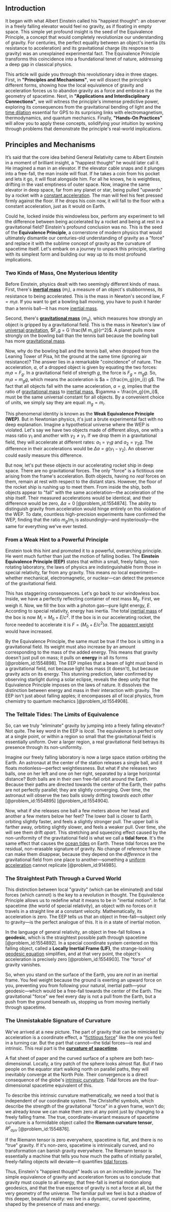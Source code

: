 ## Introduction
It began with what Albert Einstein called his "happiest thought": an observer in a freely falling elevator would feel no gravity, as if floating in empty space. This simple yet profound insight is the seed of the Equivalence Principle, a concept that would completely revolutionize our understanding of gravity. For centuries, the perfect equality between an object's inertia (its resistance to acceleration) and its gravitational charge (its response to gravity) was an unexplained experimental fact. The Equivalence Principle transforms this coincidence into a foundational tenet of nature, addressing a deep gap in classical physics.

This article will guide you through this revolutionary idea in three stages. First, in **"Principles and Mechanisms"**, we will dissect the principle's different forms, showing how the local equivalence of gravity and acceleration forces us to abandon gravity as a force and embrace it as the geometry of spacetime. Next, in **"Applications and Interdisciplinary Connections"**, we will witness the principle's immense predictive power, exploring its consequences from the gravitational bending of light and the [time dilation](@article_id:157383) essential for GPS to its surprising links with electromagnetism, thermodynamics, and quantum mechanics. Finally, **"Hands-On Practices"** will allow you to apply these concepts, solidifying your intuition by working through problems that demonstrate the principle's real-world implications.

## Principles and Mechanisms

It’s said that the core idea behind General Relativity came to Albert Einstein in a moment of brilliant insight, a "happiest thought" he would later call it. He imagined a man in an elevator. If the elevator cable snaps and it plunges into a free-fall, the man inside will float. If he takes a coin from his pocket and lets it go, it will float alongside him. For all he knows, he is weightless, drifting in the vast emptiness of outer space. Now, imagine the same elevator in deep space, far from any planet or star, being pulled "upwards" by a rocket with a [constant acceleration](@article_id:268485). The man will feel his feet pressed firmly against the floor. If he drops his coin now, it will fall to the floor with a constant acceleration, just as it would on Earth.

Could he, locked inside this windowless box, perform any experiment to tell the difference between being accelerated by a rocket and being at rest in a gravitational field? Einstein's profound conclusion was no. This is the seed of the **Equivalence Principle**, a cornerstone of modern physics that would ultimately dismantle our centuries-old understanding of gravity as a "force" and replace it with the sublime concept of gravity as the curvature of spacetime itself. Let's embark on a journey to unpack this principle, starting with its simplest form and building our way up to its most profound implications.

### Two Kinds of Mass, One Mysterious Identity

Before Einstein, physics dealt with two seemingly different kinds of mass. First, there's **[inertial mass](@article_id:266739)** ($m_i$), a measure of an object's stubbornness, its resistance to being accelerated. This is the mass in Newton's second law, $F = m_i a$. If you want to get a bowling ball moving, you have to push it harder than a tennis ball—it has more [inertial mass](@article_id:266739).

Second, there's **[gravitational mass](@article_id:260254)** ($m_g$), which measures how strongly an object is gripped by a gravitational field. This is the mass in Newton's law of [universal gravitation](@article_id:157040), $F_g = G \frac{M m_g}{r^2}$. A planet pulls more strongly on the bowling ball than the tennis ball because the bowling ball has more [gravitational mass](@article_id:260254).

Now, why do the bowling ball and the tennis ball, when dropped from the Leaning Tower of Pisa, hit the ground at the same time (ignoring air resistance)? The answer lies in a remarkable "coincidence" of nature. The acceleration, $a$, of a dropped object is given by equating the two forces: $m_i a = F_g$. In a gravitational field of strength $g$, the force is $F_g = m_g g$. So, $m_i a = m_g g$, which means the acceleration is $a = (\frac{m_g}{m_i}) g$. The fact that all objects fall with the same acceleration, $a=g$, implies that the ratio of [gravitational mass](@article_id:260254) to [inertial mass](@article_id:266739), $\gamma = \frac{m_g}{m_i}$, must be the same universal constant for all objects. By a convenient choice of units, we simply say they are equal: $m_g = m_i$.

This phenomenal identity is known as the **Weak Equivalence Principle (WEP)**. But in Newtonian physics, it's just a brute experimental fact with no deep explanation. Imagine a hypothetical universe where the WEP is violated. Let's say we have two objects made of different alloys, one with a mass ratio $\gamma_1$ and another with $\gamma_2 \ne \gamma_1$. If we drop them in a gravitational field, they will accelerate at different rates: $a_1 = \gamma_1 g$ and $a_2 = \gamma_2 g$. The difference in their accelerations would be $\Delta a = g(\gamma_1 - \gamma_2)$. An observer could easily measure this difference.

But now, let's put these objects in our accelerating rocket ship in deep space. There are no gravitational forces. The only "force" is a fictitious one arising from the frame's acceleration. Both objects, having no *real* forces on them, remain at rest with respect to the distant stars. However, the floor of the rocket ship is rushing up to meet them. From inside the ship, both objects appear to "fall" with the same acceleration—the acceleration of the ship itself. Their measured accelerations would be identical, and their difference would be zero, $\Delta a = 0$ [@problem_id:1554874]. The ability to distinguish gravity from acceleration would hinge entirely on this violation of the WEP. To date, countless high-precision experiments have confirmed the WEP, finding that the ratio $m_g/m_i$ is astoundingly—and mysteriously—the same for everything we've ever tested.

### From a Weak Hint to a Powerful Principle

Einstein took this hint and promoted it to a powerful, overarching principle. He went much further than just the motion of falling bodies. The **Einstein Equivalence Principle (EEP)** states that within a small, freely falling, non-rotating laboratory, the laws of physics are indistinguishable from those in special relativity, far from any gravity. This means *no* local experiment—whether mechanical, electromagnetic, or nuclear—can detect the presence of the gravitational field.

This has staggering consequences. Let's go back to our windowless box. Inside, we have a perfectly reflecting container of rest mass $M_0$. First, we weigh it. Now, we fill the box with a photon gas—pure light energy, $E$. According to special relativity, energy has inertia. The total [inertial mass](@article_id:266739) of the box is now $M_i = M_0 + E/c^2$. If the box is in our accelerating rocket, the force needed to accelerate it is $F = (M_0 + E/c^2)a$. The [apparent weight](@article_id:173489) would have increased.

By the Equivalence Principle, the same must be true if the box is sitting in a gravitational field. Its weight must also increase by an amount corresponding to the mass of the added energy. This means that gravity doesn't just pull on mass; it pulls on **energy** in all its forms [@problem_id:1554898]. The EEP implies that a beam of light must bend in a gravitational field, not because light has mass (it doesn't), but because gravity acts on its energy. This stunning prediction, later confirmed by observing starlight during a solar eclipse, reveals the deep unity that the Equivalence Principle imposes on the laws of nature. It dissolves the distinction between energy and mass in their interaction with gravity. The EEP isn't just about falling apples; it encompasses all of local physics, from chemistry to quantum mechanics [@problem_id:1554908].

### The Telltale Tides: The Limits of Equivalence

So, can we truly "eliminate" gravity by jumping into a freely falling elevator? Not quite. The key word in the EEP is *local*. The equivalence is perfect only at a single point, or within a region so small that the gravitational field is essentially uniform. Over a larger region, a real gravitational field betrays its presence through its non-uniformity.

Imagine our freely falling laboratory is now a large space station orbiting the Earth. An astronaut at the center of the station releases a single ball, and it floats motionless—perfect weightlessness. But what if she releases two balls, one on her left and one on her right, separated by a large horizontal distance? Both balls are in their own free-fall orbit around the Earth. Because their paths are directed towards the center of the Earth, their paths are not perfectly parallel; they are slightly converging. Over time, the astronaut will observe the two balls slowly drifting *towards each other* [@problem_id:1554895] [@problem_id:1554904].

Now, what if she releases one ball a few meters above her head and another a few meters below her feet? The lower ball is closer to Earth, orbiting slightly faster, and feels a slightly stronger pull. The upper ball is farther away, orbiting slightly slower, and feels a weaker pull. Over time, she will see them drift *apart*. This stretching and squeezing effect caused by the non-uniformity of the gravitational field is what we call a **tidal force**. It's the same effect that causes the [ocean tides](@article_id:193822) on Earth. These tidal forces are the residual, non-erasable signature of gravity. No change of reference frame can make them disappear, because they depend on the *difference* in the gravitational field from one place to another—something a [uniform acceleration](@article_id:268134) cannot replicate [@problem_id:914985].

### The Straightest Path Through a Curved World

This distinction between local "gravity" (which can be eliminated) and tidal forces (which cannot) is the key to a revolution in thought. The Equivalence Principle allows us to redefine what it means to be in "inertial motion". In flat spacetime (the world of special relativity), an object with no forces on it travels in a straight line at a constant velocity. Mathematically, its acceleration is zero. The EEP tells us that an object in free-fall—subject only to gravity—is the perfect analogue of this. It is in a state of inertial motion.

In the language of general relativity, an object in free-fall follows a **geodesic**, which is the straightest possible path through spacetime [@problem_id:1554892]. In a special coordinate system centered on this falling object, called a **Locally Inertial Frame (LIF)**, the strange-looking [geodesic equation](@article_id:136061) simplifies, and at that very point, the object's acceleration is precisely zero [@problem_id:1554903]. The "force" of gravity vanishes.

So, when you stand on the surface of the Earth, you are *not* in an inertial frame. You feel weight because the ground is exerting an upward force on you, preventing you from following your natural, inertial path—your geodesic—which would be a free-fall towards the center of the Earth. The gravitational "force" we feel every day is not a pull from the Earth, but a push from the ground beneath us, stopping us from moving inertially through spacetime.

### The Unmistakable Signature of Curvature

We've arrived at a new picture. The part of gravity that can be mimicked by acceleration is a coordinate effect, a "[fictitious force](@article_id:183959)" like the one you feel in a turning car. But the part that cannot—the tidal forces—is real and intrinsic. This real part is the **[curvature of spacetime](@article_id:188986)**.

A flat sheet of paper and the curved surface of a sphere are both two-dimensional. Locally, a tiny patch of the sphere looks almost flat. But if two people on the equator start walking north on parallel paths, they will inevitably converge at the North Pole. Their convergence is a direct consequence of the globe's [intrinsic curvature](@article_id:161207). Tidal forces are the four-dimensional spacetime equivalent of this.

To describe this intrinsic curvature mathematically, we need a tool that is independent of our coordinate system. The Christoffel symbols, which describe the strength of the gravitational "force" in a given frame, won't do; we already know we can make them zero at any point just by changing to a freely falling frame. The true, coordinate-invariant measure of spacetime curvature is a formidable object called the **Riemann curvature tensor**, $R^{\rho}{}_{\sigma\mu\nu}$ [@problem_id:1554876].

If the Riemann tensor is zero everywhere, spacetime is flat, and there is no "true" gravity. If it's non-zero, spacetime is intrinsically curved, and no transformation can banish gravity everywhere. The Riemann tensor is essentially a machine that tells you how much the paths of initially parallel, freely-falling objects will deviate—it quantifies [tidal forces](@article_id:158694).

Thus, Einstein's "happiest thought" leads us on an incredible journey. The simple equivalence of gravity and acceleration forces us to conclude that gravity must couple to all energy, that free-fall is inertial motion along geodesics, and that the true essence of gravity is not a force at all, but the very geometry of the universe. The familiar pull we feel is but a shadow of this deeper, beautiful reality: we live in a dynamic, curved spacetime, shaped by the presence of mass and energy.